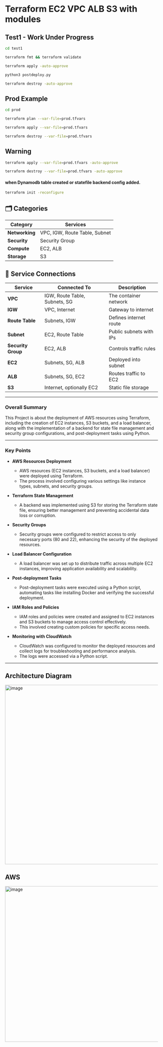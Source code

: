 # Terraform EC2 VPC ALB S3 with modules

## Test1 - Work Under Progress

```bash
cd test1
```

```bash
terraform fmt && terraform validate
```

```bash
terraform apply -auto-approve
```

```bash
python3 postdeploy.py
```

```bash
terraform destroy -auto-approve
```

## Prod Example
```bash
cd prod
```

```bash
terraform plan --var-file=prod.tfvars
```

```bash
terraform apply --var-file=prod.tfvars
```

```bash
terraform destroy --var-file=prod.tfvars
```

## Warning
```bash
terraform apply --var-file=prod.tfvars -auto-approve
```

```bash
terraform destroy --var-file=prod.tfvars -auto-approve
```

#### when Dynamodb table created or statefile  backend config added.
```bash
terraform init -reconfigure
```

## 🗂️ Categories
| Category       | Services                      |
| -------------- | ----------------------------- |
| **Networking** | VPC, IGW, Route Table, Subnet |
| **Security**   | Security Group                |
| **Compute**    | EC2, ALB                      |
| **Storage**    | S3                            |

## 🔌 Service Connections
| Service            | Connected To                  | Description             |
| ------------------ | ----------------------------- | ----------------------- |
| **VPC**            | IGW, Route Table, Subnets, SG | The container network   |
| **IGW**            | VPC, Internet                 | Gateway to internet     |
| **Route Table**    | Subnets, IGW                  | Defines internet route  |
| **Subnet**         | EC2, Route Table              | Public subnets with IPs |
| **Security Group** | EC2, ALB                      | Controls traffic rules  |
| **EC2**            | Subnets, SG, ALB              | Deployed into subnet    |
| **ALB**            | Subnets, SG, EC2              | Routes traffic to EC2   |
| **S3**             | Internet, optionally EC2      | Static file storage     |
---

### **Overall Summary**

This Project is about the deployment of AWS resources using Terraform, including the creation of EC2 instances, S3 buckets, and a load balancer, along with the implementation of a backend for state file management and security group configurations, and post-deployment tasks using Python.

---

### **Key Points**

* **AWS Resources Deployment**

  * AWS resources (EC2 instances, S3 buckets, and a load balancer) were deployed using Terraform.
  * The process involved configuring various settings like instance types, subnets, and security groups.

* **Terraform State Management**

  * A backend was implemented using S3 for storing the Terraform state file, ensuring better management and preventing accidental data loss or corruption.

* **Security Groups**

  * Security groups were configured to restrict access to only necessary ports (80 and 22), enhancing the security of the deployed resources.

* **Load Balancer Configuration**

  * A load balancer was set up to distribute traffic across multiple EC2 instances, improving application availability and scalability.

* **Post-deployment Tasks**

  * Post-deployment tasks were executed using a Python script, automating tasks like installing Docker and verifying the successful deployment.

* **IAM Roles and Policies**

  * IAM roles and policies were created and assigned to EC2 instances and S3 buckets to manage access control effectively.
  * This involved creating custom policies for specific access needs.

* **Monitoring with CloudWatch**

  * CloudWatch was configured to monitor the deployed resources and collect logs for troubleshooting and performance analysis.
  * The logs were accessed via a Python script.

---
## Architecture Diagram
<img width="985" height="590" alt="image" src="https://github.com/user-attachments/assets/057f2ef5-a3ac-4f08-8e3f-a43407368e6c" />

## AWS
<img width="512" height="512" alt="image" src="https://github.com/user-attachments/assets/5f7a974a-480a-4c26-bbb7-60874d947bfc" />


